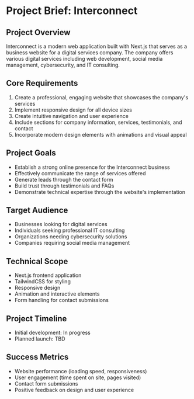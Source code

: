 # Project Brief: Interconnect

## Project Overview
Interconnect is a modern web application built with Next.js that serves as a business website for a digital services company. The company offers various digital services including web development, social media management, cybersecurity, and IT consulting.

## Core Requirements
1. Create a professional, engaging website that showcases the company's services
2. Implement responsive design for all device sizes
3. Create intuitive navigation and user experience
4. Include sections for company information, services, testimonials, and contact
5. Incorporate modern design elements with animations and visual appeal

## Project Goals
- Establish a strong online presence for the Interconnect business
- Effectively communicate the range of services offered
- Generate leads through the contact form
- Build trust through testimonials and FAQs
- Demonstrate technical expertise through the website's implementation

## Target Audience
- Businesses looking for digital services
- Individuals seeking professional IT consulting
- Organizations needing cybersecurity solutions
- Companies requiring social media management

## Technical Scope
- Next.js frontend application
- TailwindCSS for styling
- Responsive design
- Animation and interactive elements
- Form handling for contact submissions

## Project Timeline
- Initial development: In progress
- Planned launch: TBD

## Success Metrics
- Website performance (loading speed, responsiveness)
- User engagement (time spent on site, pages visited)
- Contact form submissions
- Positive feedback on design and user experience 